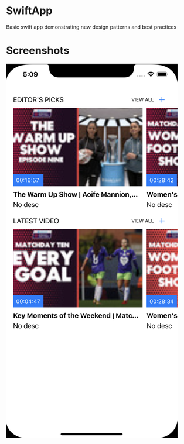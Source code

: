 # SwiftApp
Basic swift app demonstrating new design patterns and best practices


# Screenshots
![img1](https://github.com/mughalasim/SwiftApp/blob/main/Images/screen.png)
